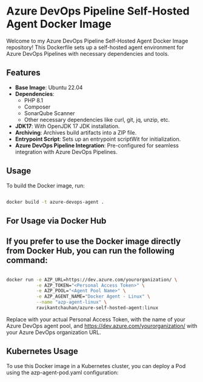 # Azure DevOps Pipeline Self-Hosted Agent Docker Image

Welcome to my Azure DevOps Pipeline Self-Hosted Agent Docker Image repository! This Dockerfile sets up a self-hosted agent environment for Azure DevOps Pipelines with necessary dependencies and tools.

## Features

- **Base Image**: Ubuntu 22.04
- **Dependencies**:
  - PHP 8.1
  - Composer
  - SonarQube Scanner
  - Other necessary dependencies like curl, git, jq, unzip, etc.
- **JDK17**: With OpenJDK 17 JDK installation.
- **Archiving**: Archives build artifacts into a ZIP file.
- **Entrypoint Script**: Sets up an entrypoint scriptWit for initialization.
- **Azure DevOps Pipeline Integration**: Pre-configured for seamless integration with Azure DevOps Pipelines.

## Usage

To build the Docker image, run:
```bash

docker build -t azure-devops-agent .
```

## For Usage via Docker Hub

## If you prefer to use the Docker image directly from Docker Hub, you can run the following command:

```bash

docker run -e AZP_URL=https://dev.azure.com/yourorganization/ \
           -e AZP_TOKEN="<Personal Access Token>" \
           -e AZP_POOL="<Agent Pool Name>" \
           -e AZP_AGENT_NAME="Docker Agent - Linux" \
           --name "azp-agent-linux" \
           ravikantchauhan/azure-self-hosted-agent:linux
```
 Replace <Personal Access Token> with your actual Personal Access Token, <Agent Pool Name> with the name of your Azure DevOps agent pool, and https://dev.azure.com/yourorganization/ with your Azure DevOps organization URL.

## Kubernetes Usage
 To use this Docker image in a Kubernetes cluster, you can deploy a Pod using the azp-agent-pod.yaml configuration:
